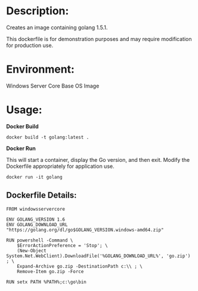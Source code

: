 # Description:

Creates an image containing golang 1.5.1.

This dockerfile is for demonstration purposes and may require modification for production use.

# Environment:

Windows Server Core Base OS Image

# Usage:

**Docker Build**

```
docker build -t golang:latest .
```

**Docker Run**

This will start a container, display the Go version, and then exit.  Modify the Dockerfile appropriately for application use.

```
docker run -it golang
```

## Dockerfile Details:
```
FROM windowsservercore

ENV GOLANG_VERSION 1.6
ENV GOLANG_DOWNLOAD_URL "https://golang.org/dl/go$GOLANG_VERSION.windows-amd64.zip"

RUN powershell -Command \
	$ErrorActionPreference = 'Stop'; \
	(New-Object System.Net.WebClient).DownloadFile('%GOLANG_DOWNLOAD_URL%', 'go.zip') ; \
	Expand-Archive go.zip -DestinationPath c:\\ ; \
	Remove-Item go.zip -Force

RUN setx PATH %PATH%;c:\go\bin
```
